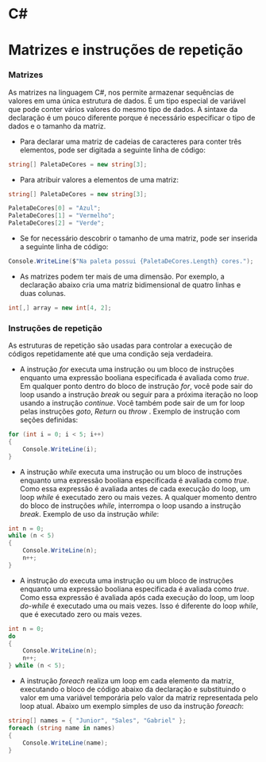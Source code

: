 # C#
# Matrizes e instruções de repetição 

### Matrizes

As matrizes na linguagem C#, nos permite armazenar sequências de valores em uma única estrutura de dados. É um tipo especial de variável que pode conter vários valores do mesmo tipo de dados. A sintaxe da declaração é um pouco diferente porque é necessário especificar o tipo de dados e o tamanho da matriz. 

* Para declarar uma matriz de cadeias de caracteres para conter três elementos, pode ser digitada a seguinte linha de código:

```C#
string[] PaletaDeCores = new string[3];
```

* Para atribuir valores a elementos de uma matriz:

```C#
string[] PaletaDeCores = new string[3];

PaletaDeCores[0] = "Azul";
PaletaDeCores[1] = "Vermelho";
PaletaDeCores[2] = "Verde";
```
* Se for necessário descobrir o tamanho de uma matriz, pode ser inserida a seguinte linha de código:

```C#
Console.WriteLine($"Na paleta possui {PaletaDeCores.Length} cores.");
```
* As matrizes podem ter mais de uma dimensão. Por exemplo, a declaração abaixo cria uma matriz bidimensional de quatro linhas e duas colunas.

```C#
int[,] array = new int[4, 2];
```

### Instruções de repetição

As estruturas de repetição são usadas para controlar a execução de códigos repetidamente até que uma condição seja verdadeira. 

* A instrução *for* executa uma instrução ou um bloco de instruções enquanto uma expressão booliana especificada é avaliada como *true*.
Em qualquer ponto dentro do bloco de instrução *for*, você pode sair do loop usando a instrução *break* ou seguir para a próxima iteração no loop usando a instrução *continue*. Você também pode sair de um for loop pelas instruções *goto*, *Return* ou *throw* .
Exemplo de instrução com seções definidas: 

```C#
for (int i = 0; i < 5; i++)
{
    Console.WriteLine(i);
}
```

* A instrução *while* executa uma instrução ou um bloco de instruções enquanto uma expressão booliana especificada é avaliada como *true*. Como essa expressão é avaliada antes de cada execução do loop, um loop *while* é executado zero ou mais vezes. A qualquer momento dentro do bloco de instruções *while*, interrompa o loop usando a instrução *break*. Exemplo de uso da instrução *while*:

```C#
int n = 0;
while (n < 5)
{
    Console.WriteLine(n);
    n++;
}
```

* A instrução *do* executa uma instrução ou um bloco de instruções enquanto uma expressão booliana especificada é avaliada como *true*. Como essa expressão é avaliada após cada execução do loop, um loop *do-while* é executado uma ou mais vezes. Isso é diferente do loop *while*, que é executado zero ou mais vezes.

```C#
int n = 0;
do
{
    Console.WriteLine(n);
    n++;
} while (n < 5);
```

* A instrução *foreach* realiza um loop em cada elemento da matriz, executando o bloco de código abaixo da declaração e substituindo o valor em uma variável temporária pelo valor da matriz representada pelo loop atual. Abaixo um exemplo simples de uso da instrução *foreach*:

```C#
string[] names = { "Junior", "Sales", "Gabriel" };
foreach (string name in names)
{
    Console.WriteLine(name);
}
```
